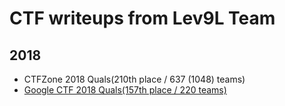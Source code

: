 # CTF writeups from Lev9L Team

## 2018

- CTFZone 2018 Quals(210th place /  637 (1048) teams)
- [Google CTF 2018 Quals(157th place / 220 teams)](https://github.com/Lev9L-Team/ctf/tree/master/2018-06-23-google-ctf-quals)
